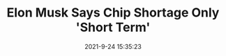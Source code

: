 ---
"title": "Elon Musk Says Chip Shortage Only 'Short Term'"
"date": "2021-9-24 15:35:23"
"feed_name": "INDUSTRYWEEK"
"feed_website": "https://www.industryweek.com/"
"feed_rss": "https://www.industryweek.com/__rss/website-scheduled-content.xml?input=%7B%22sectionAlias%22%3A%22home%22%7D"
"link": "https://www.industryweek.com/supply-chain/article/21176448/elon-musk-says-chip-shortage-only-short-term"
"file": "_posts/2021-1-1-aff425b087f1e354c6d65314f5e57d852ea55e89.md"
"accident": "0"
"drilling": "0"
"dead": "0"
"injured": "0"
"where": "unknown site"
---